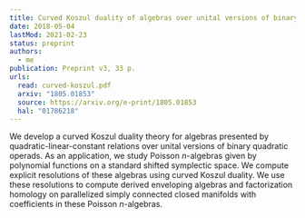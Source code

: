 ```yaml
---
title: Curved Koszul duality of algebras over unital versions of binary operads
date: 2018-05-04
lastMod: 2021-02-23
status: preprint
authors:
  - me
publication: Preprint v3, 33 p.
urls:
  read: curved-koszul.pdf
  arxiv: "1805.01853"
  source: https://arxiv.org/e-print/1805.01853
  hal: "01786218"
---
```


We develop a curved Koszul duality theory for algebras presented by quadratic-linear-constant relations over unital versions of binary quadratic operads. As an application, we study Poisson $n$-algebras given by polynomial functions on a standard shifted symplectic space. We compute explicit resolutions of these algebras using curved Koszul duality. We use these resolutions to compute derived enveloping algebras and factorization homology on parallelized simply connected closed manifolds with coefficients in these Poisson $n$-algebras.
